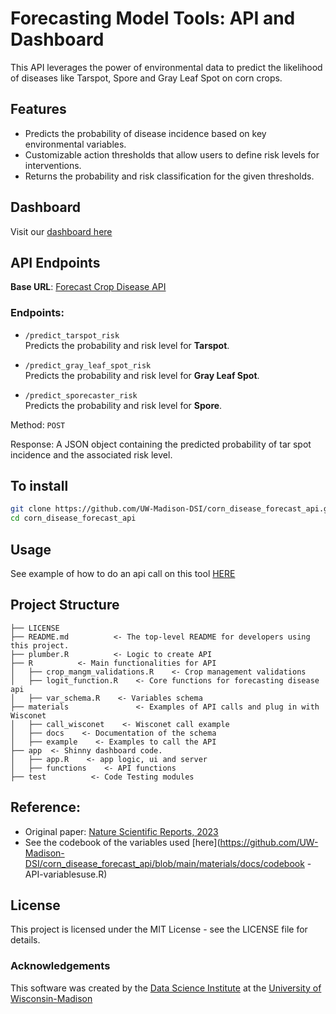 # **Forecasting Model Tools: API and Dashboard**

This API leverages the power of environmental data to predict the likelihood of diseases like Tarspot, Spore and Gray Leaf Spot on corn crops. 

## Features

- Predicts the probability of disease incidence based on key environmental variables.
- Customizable action thresholds that allow users to define risk levels for interventions.
- Returns the probability and risk classification for the given thresholds.

## Dashboard 
Visit our [dashboard here](https://connect.doit.wisc.edu/tarspot_forecasting_app/)

## API Endpoints

**Base URL**: [Forecast Crop Disease API](https://connect.doit.wisc.edu/forecasting_crop_disease/)

### Endpoints:

- `/predict_tarspot_risk`  
  Predicts the probability and risk level for **Tarspot**.

- `/predict_gray_leaf_spot_risk`  
  Predicts the probability and risk level for **Gray Leaf Spot**.

- `/predict_sporecaster_risk`  
  Predicts the probability and risk level for **Spore**.


Method: `POST` 

Response: A JSON object containing the predicted probability of tar spot incidence and the associated risk level.

## To install
```bash
git clone https://github.com/UW-Madison-DSI/corn_disease_forecast_api.git
cd corn_disease_forecast_api
```

## Usage
See example of how to do an api call on this tool [HERE](https://github.com/UW-Madison-DSI/corn_disease_forecast_api/blob/main/materials/example/example_api_call.R)

## Project Structure 
```
├── LICENSE
├── README.md          <- The top-level README for developers using this project.
├── plumber.R          <- Logic to create API
├── R          <- Main functionalities for API
│   ├── crop_mangm_validations.R    <- Crop management validations
│   ├── logit_function.R    <- Core functions for forecasting disease api
│   ├── var_schema.R    <- Variables schema
├── materials               <- Examples of API calls and plug in with Wisconet
│   ├── call_wisconet    <- Wisconet call example
│   ├── docs    <- Documentation of the schema
│   ├── example    <- Examples to call the API
├── app  <- Shinny dashboard code.
│   ├── app.R    <- app logic, ui and server
│   ├── functions    <- API functions
├── test          <- Code Testing modules
 ```

## Reference:
- Original paper: [Nature Scientific Reports, 2023](https://www.nature.com/articles/s41598-023-44338-6)
- See the codebook of the variables used  [here](https://github.com/UW-Madison-DSI/corn_disease_forecast_api/blob/main/materials/docs/codebook - API-variablesuse.R)

## License

This project is licensed under the MIT License - see the LICENSE file for details.


### Acknowledgements

This software was created by the [Data Science Institute](https://datascience.wisc.edu) at the [University of Wisconsin-Madison](https://www.wisc.edu)